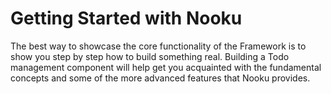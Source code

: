 # Getting Started with Nooku

The best way to showcase the core functionality of the Framework is to show you step by step how to build something real.
Building a Todo management component will help get you acquainted with the fundamental concepts and some of the more advanced features
that Nooku provides.

